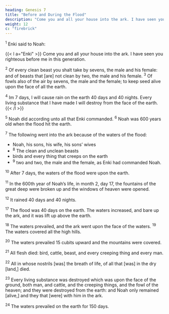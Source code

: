 ```yaml
---
heading: Genesis 7
title: "Before and During the Flood"
description: "Come you and all your house into the ark. I have seen you righteous before me in this generation"
weight: 12
c: "firebrick"
---
```



<sup>1</sup> Enki said to Noah:

{{< l a="Enki" >}}
Come you and all your house into the ark. I have seen you righteous before me in this generation. 

<sup>2</sup> Of every clean beast you shalt take by sevens, the male and his female: and of beasts that [are] not clean by two, the male and his female. <sup>3</sup> Of fowls also of the air by sevens, the male and the female; to keep seed alive upon the face of all the earth.

<sup>4</sup> Im 7 days, I will cause rain on the earth 40 days and 40 nights. Every living substance that I have made I will destroy from the face of the earth. 
{{< /l >}}

<sup>5</sup> Noah did according unto all that Enki commanded. <sup>6</sup> Noah was 600 years old when the flood hit the earth.

<sup>7</sup> The following went into the ark because of the waters of the flood:
- Noah, his sons, his wife, his sons’ wives
- <sup>8</sup> The clean and unclean beasts
- birds and every thing that creeps on the earth
- <sup>9</sup> two and two, the male and the female, as Enki had commanded Noah. 

<sup>10</sup> After 7 days, the waters of the flood were upon the earth.

<sup>11</sup> In the 600th year of Noah’s life, in month 2, day 17, the fountains of the great deep were broken up and the windows of heaven were opened. 

<sup>12</sup> It rained 40 days and 40 nights.

<!--  {7:13} In the
selfsame day entered Noah, and Shem, and Ham, and Japheth, the sons of Noah, and Noah’s wife, and the 3 wives of his sons with them, into the ark; 

{7:14} They, and every beast after his kind, and all the cattle after their kind,
and every creeping thing that creepeth upon the earth after
his kind, and every fowl after his kind, every bird of every
sort. {7:15} And they went in unto Noah into the ark, two
and two of all flesh, wherein [is] the breath of life. {7:16}
And they that went in, went in male and female of all flesh,
as God had commanded him: and Enki shut him in. -->

<sup>17</sup> The flood was 40 days on the earth. The waters increased, and bare up the ark, and it was lift up above the earth. 

<!-- And  and were increased greatly upon the earth; and -->
<sup>18</sup> The waters prevailed, and the ark went upon the face of the waters. <sup>19</sup> The waters covered all the high hills. 

<sup>20</sup> The waters prevailed  15 cubits upward and the mountains were covered.

<!-- {7:19} And the waters prevailed exceedingly upon the earth; and all the high hills, that
[were] under the whole heaven, were covered. -->

<sup>21</sup> All flesh died: bird, cattle, beast, and every creeping thing and every man.

<sup>22</sup> All in whose nostrils [was] the breath of life, of all that [was] in the dry [land,] died. 

<sup>23</sup> Every living substance was destroyed which was upon the face of the ground, both man, and cattle, and the creeping things, and the fowl of the heaven; and they were destroyed from the earth: and Noah only remained [alive,] and they that [were] with him in the ark.

<sup>24</sup> The waters prevailed on the earth for 150 days.
